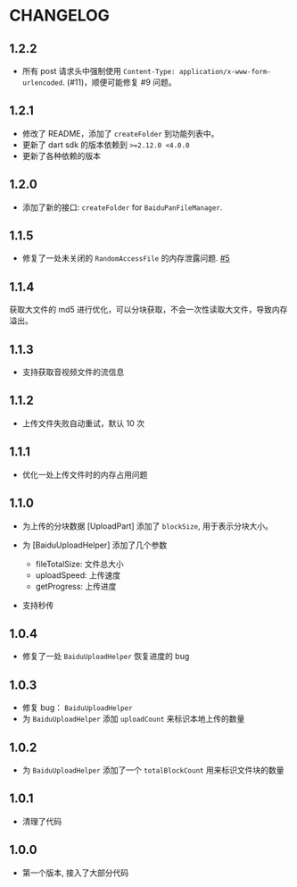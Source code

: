 # CHANGELOG

## 1.2.2

- 所有 post 请求头中强制使用 `Content-Type: application/x-www-form-urlencoded`. (#11)，顺便可能修复 #9 问题。

## 1.2.1

- 修改了 README，添加了 `createFolder` 到功能列表中。
- 更新了 dart sdk 的版本依赖到 `>=2.12.0 <4.0.0`
- 更新了各种依赖的版本

## 1.2.0

- 添加了新的接口: `createFolder` for `BaiduPanFileManager`.

## 1.1.5

- 修复了一处未关闭的 `RandomAccessFile` 的内存泄露问题. [#5](https://github.com/fluttercandies/baidupan/pull/5)

## 1.1.4

获取大文件的 md5 进行优化，可以分块获取，不会一次性读取大文件，导致内存溢出。

## 1.1.3

- 支持获取音视频文件的流信息

## 1.1.2

- 上传文件失败自动重试，默认 10 次

## 1.1.1

- 优化一处上传文件时的内存占用问题

## 1.1.0

- 为上传的分块数据 [UploadPart] 添加了 `blockSize`, 用于表示分块大小。

- 为 [BaiduUploadHelper] 添加了几个参数

  - fileTotalSize: 文件总大小
  - uploadSpeed: 上传速度
  - getProgress: 上传进度

- 支持秒传

## 1.0.4

- 修复了一处 `BaiduUploadHelper` 恢复进度的 bug

## 1.0.3

- 修复 bug： `BaiduUploadHelper`
- 为 `BaiduUploadHelper` 添加 `uploadCount` 来标识本地上传的数量

## 1.0.2

- 为 `BaiduUploadHelper` 添加了一个 `totalBlockCount` 用来标识文件块的数量

## 1.0.1

- 清理了代码

## 1.0.0

- 第一个版本, 接入了大部分代码
